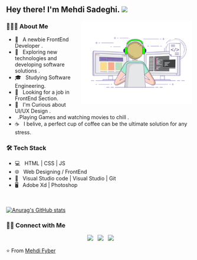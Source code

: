 <h2> Hey there! I'm Mehdi Sadeghi. <img src="https://github.com/souvikguria98/souvikguria98/blob/master/Hi.gif" width="25"></h2>
<img align="right" alt="GIF" src="https://raw.githubusercontent.com/devSouvik/devSouvik/master/gif3.gif" width="300"/>

<h3> 👨🏻‍💻 About Me </h3>

- 🔭 &nbsp; A newbie FrontEnd Developer .
- 🤔 &nbsp; Exploring new technologies and developing software solutions .
- 🎓 &nbsp; Studying Software Engineering.
- 💼 &nbsp; Looking for a job in FrontEnd Section.
- 🌱 &nbsp; I'm Curious about UI/UX Design  .
-  &nbsp; .Playing Games and watching movies to chill .
- ☕ &nbsp; I belive, a perfect cup of coffee can be the ultimate solution for any stress. 

<h3>🛠 Tech Stack</h3>

- 💻 &nbsp; HTML | CSS | JS 
- 🌐 &nbsp; Web Designing / FrontEnd
- 🔧 &nbsp; Visual Studio code | Visual Studio | Git
- 🖥 &nbsp; Adobe Xd |  Photoshop 

<br>

[![Anurag's GitHub stats](https://github-readme-stats.vercel.app/api?username=MahdiSadeghi26&show_icons=true&theme=radical)](https://github.com/MahdiSadeghi26)



<h3> 🤝🏻 Connect with Me </h3>

<p align="center">
&nbsp; <a href="https://twitter.com/Mehdi_Fyber" target="_blank" rel="noopener noreferrer"><img src="https://img.icons8.com/plasticine/100/000000/twitter.png" width="50" /></a>  
&nbsp; <a href="https://www.instagram.com/Mahdi_Sadeghi18" target="_blank" rel="noopener noreferrer"><img src="https://img.icons8.com/plasticine/100/000000/instagram-new.png" width="50" /></a>  
&nbsp; <a href="mailto:mahdisadeghi1381m@gmail.com" target="_blank" rel="noopener noreferrer"><img src="https://img.icons8.com/plasticine/100/000000/gmail.png"  width="50" /></a>
</p>

⭐️ From [Mehdi Fyber](https://github.com/MahdiSadeghi26)
